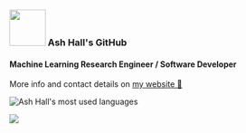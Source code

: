 ### <img src="https://i.giphy.com/media/du3J3cXyzhj75IOgvA/giphy.webp" height="64px" /> Ash Hall's GitHub

#### Machine Learning Research Engineer / Software Developer

More info and contact details on [my website 🔗](https://ashwhall.github.io/)

![Ash Hall's most used languages](https://github-readme-stats-git-masterrstaa-rickstaa.vercel.app/api/top-langs/?username=ashwhall&layout=compact)



![](https://komarev.com/ghpvc/?username=ashwhall)

